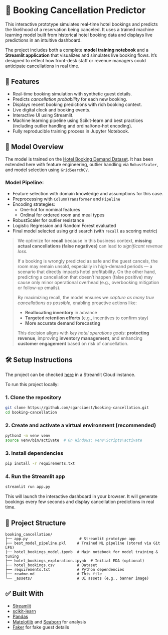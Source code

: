# 🏨 Booking Cancellation Predictor

This interactive prototype simulates real-time hotel bookings and predicts the likelihood of a reservation being canceled. It uses a trained machine learning model built from historical hotel booking data and displays live predictions in an intuitive dashboard.

The project includes both a complete **model training notebook** and a **Streamlit application** that visualizes and simulates live booking flows. It’s designed to reflect how front-desk staff or revenue managers could anticipate cancellations in real time.



## 🚀 Features

- Real-time booking simulation with synthetic guest details.
- Predicts *cancellation probability* for each new booking.
- Displays recent booking predictions with rich booking context.
- Live digital clock and booking events.
- Interactive UI using Streamlit.
- Machine learning pipeline using Scikit-learn and best practices (including outlier handling and ordinal/one-hot encoding).
- Fully reproducible training process in Jupyter Notebook.



## 🧠 Model Overview

The model is trained on the [Hotel Booking Demand Dataset](https://www.sciencedirect.com/science/article/pii/S2352340918315191). It has been extended here with feature engineering, outlier handling via `RobustScaler`, and model selection using `GridSearchCV`.

### Model Pipeline:

- Feature selection with domain knowledge and assumptions for this case.
- Preprocessing with `ColumnTransformer` and `Pipeline`
- Encoding strategies:
  - One-hot for nominal features
  - Ordinal for ordered room and meal types
- RobustScaler for outlier resistance
- Logistic Regression and Random Forest evaluated
- Final model selected using grid search (with `recall` as scoring metric)

> We optimize for **recall** because in this business context, **missing actual cancellations (false negatives)** can lead to *significant revenue loss*.  
>  
> If a booking is wrongly predicted as safe and the guest cancels, the room may remain unsold, especially in high-demand periods — a scenario that directly impacts hotel profitability. On the other hand, predicting a cancellation that doesn’t happen (false positive) may cause only minor operational overhead (e.g., overbooking mitigation or follow-up emails).  
>  
> By maximizing recall, the model ensures we *capture as many true cancellations as possible*, enabling proactive actions like:
>
> - **Reallocating inventory** in advance  
> - **Targeted retention efforts** (e.g., incentives to confirm stay)  
> - **More accurate demand forecasting**
>
> This decision aligns with *key hotel operations goals*: **protecting revenue**, improving **inventory management**, and enhancing **customer engagement** based on risk of cancellation.


## 🛠️ Setup Instructions

The project can be checked [here](https://booking-cancellation.streamlit.app/) in a Streamlit Cloud instance.

To run this project locally:

### 1. Clone the repository

```bash
git clone https://github.com/sgarciaest/booking-cancellation.git
cd booking-cancellation
```

### 2. Create and activate a virtual environment (recommended)

```bash
python3 -m venv venv
source venv/bin/activate  # On Windows: venv\Scripts\activate
```

### 3. Install dependencies

```bash
pip install -r requirements.txt
```

### 4. Run the Streamlit app

```bash
streamlit run app.py
```

This will launch the interactive dashboard in your browser. It will generate bookings every few seconds and display cancellation predictions in real time.



## 📁 Project Structure

```
booking_cancellation/
├── app.py                       # Streamlit prototype app
├── best_model_pipeline.pkl     # Trained ML pipeline (stored via Git LFS)
├── hotel_bookings_model.ipynb  # Main notebook for model training & tuning
├── hotel_bookings_exploration.ipynb  # Initial EDA (optional)
├── hotel_bookings.csv          # Dataset
├── requirements.txt            # Python dependencies
├── readme.md                   # This file
└── _assets/                    # UI assets (e.g., banner image)
```



## ✅ Built With

- [Streamlit](https://streamlit.io/)
- [scikit-learn](https://scikit-learn.org/)
- [Pandas](https://pandas.pydata.org/)
- [Matplotlib](https://matplotlib.org/) and [Seaborn](https://seaborn.pydata.org/) for analysis
- [Faker](https://faker.readthedocs.io/) for fake guest details
